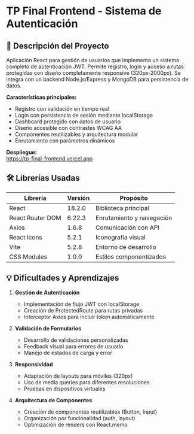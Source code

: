 # TP Final Frontend - Sistema de Autenticación

## 📌 Descripción del Proyecto
Aplicación React para gestión de usuarios que implementa un sistema completo de autenticación JWT. Permite registro, login y acceso a rutas protegidas con diseño completamente responsive (320px-2000px). Se integra con un backend Node.js/Express y MongoDB para persistencia de datos.

**Características principales:**
- Registro con validación en tiempo real
- Login con persistencia de sesión mediante localStorage
- Dashboard protegido con datos de usuario
- Diseño accesible con contrastes WCAG AA
- Componentes reutilizables y arquitectura modular
- Enrutamiento con parámetros dinámicos

**Despliegue:**  
https://tp-final-frontend.vercel.app

## 🛠️ Librerías Usadas
| Librería | Versión | Propósito |
|----------|---------|-----------|
| React | 18.2.0 | Biblioteca principal |
| React Router DOM | 6.22.3 | Enrutamiento y navegación |
| Axios | 1.6.8 | Comunicación con API |
| React Icons | 5.2.1 | Iconografía visual |
| Vite | 5.2.8 | Entorno de desarrollo |
| CSS Modules | 1.0.0 | Estilos componentizados |

## 💡 Dificultades y Aprendizajes
1. **Gestión de Autenticación**
   - Implementación de flujo JWT con localStorage
   - Creación de ProtectedRoute para rutas privadas
   - Interceptor Axios para incluir token automáticamente

2. **Validación de Formularios**
   - Desarrollo de validaciones personalizadas
   - Feedback visual para errores de usuario
   - Manejo de estados de carga y error

3. **Responsividad**
   - Adaptación de layouts para móviles (320px)
   - Uso de media queries para diferentes resoluciones
   - Pruebas en dispositivos virtuales

4. **Arquitectura de Componentes**
   - Creación de componentes reutilizables (Button, Input)
   - Organización por funcionalidad (auth, layout)
   - Optimización de renders con React.memo
